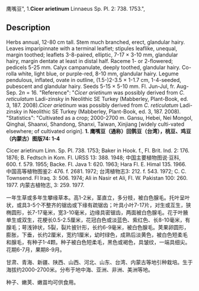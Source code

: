 鹰嘴豆",
1.**Cicer arietinum** Linnaeus Sp. Pl. 2: 738. 1753.",

## Description
Herbs annual, 12-80 cm tall. Stem much branched, erect, glandular hairy. Leaves imparipinnate with a terminal leaflet; stipules leaflike, unequal, margin toothed; leaflets 3-8-paired, elliptic, 7-17 × 3-10 mm, glandular hairy, margin dentate at least in distal half. Raceme 1- or 2-flowered; pedicels 5-25 mm. Calyx campanulate, deeply toothed, glandular hairy. Co-rolla white, light blue, or purple-red, 8-10 mm, glandular hairy. Legume pendulous, inflated, ovate in outline, (1.5-)2-3.5 × 1-1.7 cm, 1-4-seeded, pubescent and glandular hairy. Seeds 5-15 × 5-10 mm. Fl. Jun-Jul, fr. Aug-Sep. 2*n* = 16.
  "Reference": "*Cicer arietinum* was possibly derived from *C. reticulatum* Ladi-zinsky in Neolithic SE Turkey (Mabberley, Plant-Book, ed. 3, 187. 2008).*Cicer arietinum* was possibly derived from *C. reticulatum* Ladi-zinsky in Neolithic SE Turkey (Mabberley, Plant-Book, ed. 3, 187. 2008).
  "Statistics": "Cultivated as a crop; 2000-2700 m. Gansu, Hebei, Nei Mongol, Qinghai, Shaanxi, Shandong, Shanxi, Taiwan, Xinjiang [widely culti-vated elsewhere; of cultivated origin].
**1. 鹰嘴豆（通称）回鹘豆（台湾），桃豆、鸡豆（内蒙古）图版74: 1-4**

Cicer arietinum Linn. Sp. Pl. 738. 1753; Baker in Hook. f., Fl. Brit. Ind. 2: 176. 1876; B. Fedtsch in Kom. Fl. URSS 13: 388. 1948; 中国主要植物图说·豆科, 600. f. 579. 1955; Backe. Fl. Java 1: 620. 1963; Hara Fl. E. Himal 135. 1966. 中国高等植物图鉴2: 476. f. 2681. 1972; 台湾植物志3: 212. f. 543. 1972; C. C. Townsend. Fl Iraq. 3: 506. 1974; Ali in Nasir et Ali, Fl. W. Pakistan 100: 260. 1977. 内蒙古植物志, 3: 259. 1977.

一年生草或多年生攀缘草本。高1-2米，茎直立，多分枝，被白色腺毛。托叶呈叶状，或具3-5个不整齐的锯齿或下缘有疏锯齿；叶具小叶7-17片，对生或互生，狭椭圆形，长7-17毫米，宽3-10毫米，边缘具密锯齿，两面被白色腺毛。花于叶腋单生或双生，花梗长0.5-2.5厘米，花冠白色或淡蓝色、紫红色、长8-10毫米，有腺毛；萼浅钟状，5裂，裂片披针形，长约6-9毫米，被白色腺毛。荚果卵圆形，膨胀，下垂，长约2厘米，宽约1厘米，幼时绿色，成熟后淡黄色，被白色短柔毛和腺毛，有种子1-4颗。种子被白色短柔毛，黑色或褐色，具皱纹，一端具细尖。花期6-7月，果期8-9月。

甘肃、青海、新疆、陕西、山西、河北、山东、台湾、内蒙古等地引种栽培。生于海拔约2000-2700米。分布于地中海、亚洲、非洲、美洲等地。

种子、嫩荚、嫩苗均可供食用。
